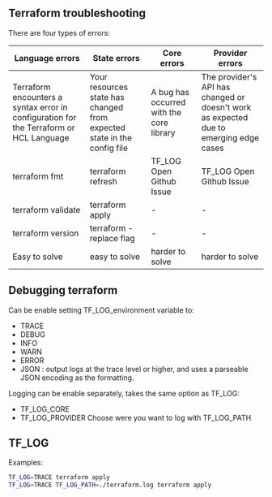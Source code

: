 ## Terraform troubleshooting
There are four types of errors:

|Language errors | State errors | Core errors | Provider errors |
|----------------|--------------|--------------|-----------------|
|Terraform encounters a syntax error in configuration for the Terraform or HCL Language| Your resources state has changed from expected state in the config file| A bug has occurred with the core library | The provider's API has changed or doesn't work as expected due to emerging edge cases|
|terraform fmt|terraform refresh|TF_LOG Open Github Issue| TF_LOG Open Github Issue|
terraform validate|terraform apply | - | - |
terraform version| terraform -replace flag| - | - |
|Easy to solve | easy to solve | harder to solve| harder to solve|

## Debugging terraform
Can be enable setting TF_LOG_environment variable to:
- TRACE
- DEBUG
- INFO
- WARN
- ERROR
- JSON : output logs at the trace level or higher, and uses a parseable JSON encoding as the formatting.

Logging can be enable separately, takes the same option as TF_LOG:
- TF_LOG_CORE
- TF_LOG_PROVIDER
Choose were you want to log with TF_LOG_PATH

## TF_LOG
Examples:
```bash
TF_LOG=TRACE terraform apply
TF_LOG=TRACE TF_LOG_PATH=./terraform.log terraform apply
```